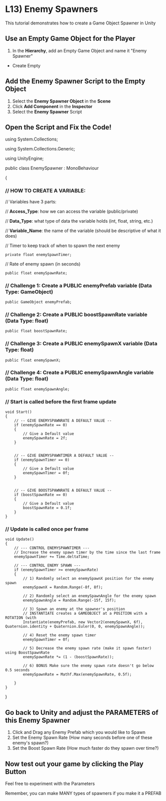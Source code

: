 # L13) Enemy Spawners

This tutorial demonstrates how to create a Game Object Spawner in Unity

## Use an Empty Game Object for the Player

1. In the **Hierarchy**, add an Empty Game Object and name it "Enemy Spawner"

- Create Empty

## Add the Enemy Spawner Script to the Empty Object

1. Select the **Enemy Spawner Object** in the **Scene**
2. Click **Add Component** in the **Inspector**
3. Select the **Enemy Spawner** Script

## Open the Script and Fix the Code!

using System.Collections;

using System.Collections.Generic;

using UnityEngine;

public class EnemySpawner : MonoBehaviour

{

### // HOW TO CREATE A VARIABLE:

// Variables have 3 parts:

// **Access_Type**: how we can access the variable (public/private)

// **Data_Type**: what type of data the variable holds (int, float, string, etc.)

// **Variable_Name**: the name of the variable (should be descriptive of what it does)

// Timer to keep track of when to spawn the next enemy

    private float enemySpawnTimer;

// Rate of enemy spawn (in seconds)
    
    public float enemySpawnRate;


### // Challenge 1: Create a PUBLIC enemyPrefab variable (Data Type: GameObject)

    public GameObject enemyPrefab;


### // Challenge 2: Create a PUBLIC boostSpawnRate variable (Data Type: float)

    public float boostSpawnRate;

### // Challenge 3: Create a PUBLIC enemySpawnX variable (Data Type: float)

    public float enemySpawnX;

### // Challenge 4: Create a PUBLIC enemySpawnAngle variable (Data Type: float)

    public float enemySpawnAngle;

### // Start is called before the first frame update
    void Start()
    {
        // -- GIVE ENEMYSPAWNRATE A DEFAULT VALUE --
        if (enemySpawnRate == 0)
        {
            // Give a Default value
            enemySpawnRate = 2f;
        }


        // -- GIVE ENEMYSPAWNTIMER A DEFAULT VALUE --
        if (enemySpawnTimer == 0)
        {
            // Give a Default value
            enemySpawnTimer = 0f;
        }


        // -- GIVE BOOSTSPAWNRATE A DEFAULT VALUE --
        if (boostSpawnRate == 0)
        {
            // Give a Default value
            boostSpawnRate = 0.1f;
        }
    }

### // Update is called once per frame
    void Update()
    {
        // --- CONTROL ENEMYSPAWNTIMER ---
        // Increase the enemy spawn timer by the time since the last frame
        enemySpawnTimer += Time.deltaTime;

        // --- CONTROL ENEMY SPAWN ---
        if (enemySpawnTimer >= enemySpawnRate)
        {
            // 1) Randomly select an enemySpawnX position for the enemy spawn
            enemySpawnX = Random.Range(-8f, 8f);

            // 2) Randomly select an enemySpawnAngle for the enemy spawn
            enemySpawnAngle = Random.Range(-15f, 15f);

            // 3) Spawn an enemy at the spawner's position 
            // INSTANTIATE creates a GAMEOBJECT at a POSITION with a ROTATION (with 
            Instantiate(enemyPrefab, new Vector2(enemySpawnX, 6f), Quaternion.identity + Quaternion.Euler(0, 0, enemySpawnAngle));

            // 4) Reset the enemy spawn timer
            enemySpawnTimer = 0f;

            // 5) Decrease the enemy spawn rate (make it spawn faster) using BoostSpawnRate
            enemySpawnRate *= (1 - (boostSpawnRate));

            // 6) BONUS Make sure the enemy spawn rate doesn't go below 0.5 seconds
            enemySpawnRate = Mathf.Max(enemySpawnRate, 0.5f);

        }
    }
}

## Go back to Unity and adjust the PARAMETERS of this Enemy Spawner

1) Click and Drag any Enemy Prefab which you would like to Spawn
2) Set the Enemy Spawn Rate (How many seconds before one of these enemy's spawn?)
3) Set the Boost Spawn Rate (How much faster do they spawn over time?)

## Now test out your game by clicking the Play Button

Feel free to experiment with the Parameters

Remember, you can make MANY types of spawners if you make it a PREFAB